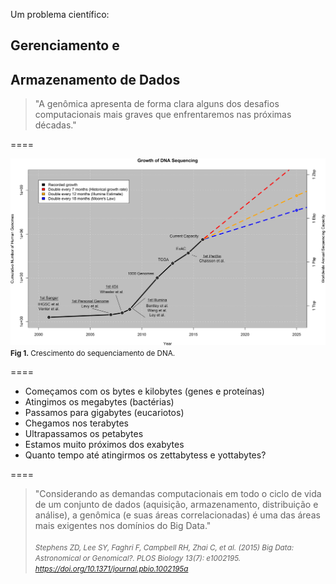 <!-- .slide: data-background="img/motivation.jpg" -->

Um problema científico:

## Gerenciamento e
## Armazenamento de Dados

>"A genômica apresenta de forma clara alguns dos desafios computacionais mais graves que enfrentaremos nas próximas décadas."


====

<!-- .slide: data-background="img/motivation.jpg" -->
<img src="img/logos/data3.png" style="background:none; border:none; box-shadow:none;">
<small><b>Fig 1.</b> Crescimento do sequenciamento de DNA. <br></small>

====

<!-- .slide: data-background="img/motivation.jpg" -->

- Começamos com os bytes e kilobytes (genes e proteínas)
- Atingimos os megabytes (bactérias)
- Passamos para gigabytes (eucariotos)
- Chegamos nos terabytes
- Ultrapassamos os petabytes
- Estamos muito próximos dos exabytes
- Quanto tempo até atingirmos os zettabytess e	yottabytes?

====
<!-- .slide: data-background="img/motivation.jpg" -->


>"Considerando as demandas computacionais em todo o ciclo de vida de um conjunto de dados (aquisição, armazenamento, distribuição e análise), a genômica (e suas áreas correlacionadas) é uma das áreas mais exigentes nos domínios do Big Data."
<br><br>
<cite> <small>Stephens ZD, Lee SY, Faghri F, Campbell RH, Zhai C, et al. (2015) Big Data: Astronomical or Genomical?. PLOS Biology 13(7): e1002195. https://doi.org/10.1371/journal.pbio.1002195a </small></cite>




